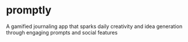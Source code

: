 # promptly
A gamified journaling app that sparks daily creativity and idea generation through engaging prompts and social features
